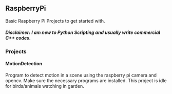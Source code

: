 ## RaspberryPi
Basic Raspberry Pi Projects to get started with.
##### Disclaimer: I am new to Python Scripting and usually write commercial C++ codes.

### Projects
#### MotionDetection 
Program to detect motion in a scene using the raspberry pi camera and opencv.
Make sure the necessary programs are installed.
This project is idle for birds/animals watching in garden.



